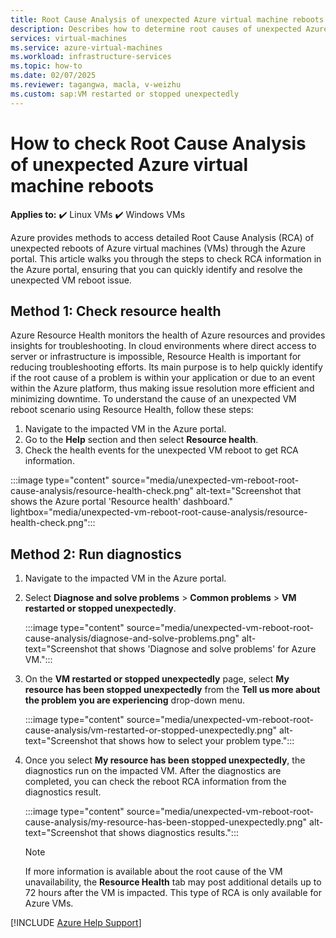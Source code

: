```yaml
---
title: Root Cause Analysis of unexpected Azure virtual machine reboots
description: Describes how to determine root causes of unexpected Azure virtual machine reboots.
services: virtual-machines
ms.service: azure-virtual-machines
ms.workload: infrastructure-services
ms.topic: how-to
ms.date: 02/07/2025
ms.reviewer: tagangwa, macla, v-weizhu
ms.custom: sap:VM restarted or stopped unexpectedly
---
```

# How to check Root Cause Analysis of unexpected Azure virtual machine reboots

**Applies to:** :heavy_check_mark: Linux VMs :heavy_check_mark: Windows VMs

Azure provides methods to access detailed Root Cause Analysis (RCA) of unexpected reboots of Azure virtual machines (VMs) through the Azure portal. This article walks you through the steps to check RCA information in the Azure portal, ensuring that you can quickly identify and resolve the unexpected VM reboot issue.

## Method 1: Check resource health

Azure Resource Health monitors the health of Azure resources and provides insights for troubleshooting. In cloud environments where direct access to server or infrastructure is impossible, Resource Health is important for reducing troubleshooting efforts. Its main purpose is to help quickly identify if the root cause of a problem is within your application or due to an event within the Azure platform, thus making issue resolution more efficient and minimizing downtime. To understand the cause of an unexpected VM reboot scenario using Resource Health, follow these steps:

1. Navigate to the impacted VM in the Azure portal.
2. Go to the **Help** section and then select **Resource health**.
3. Check the health events for the unexpected VM reboot to get RCA information.

:::image type="content" source="media/unexpected-vm-reboot-root-cause-analysis/resource-health-check.png" alt-text="Screenshot that shows the Azure portal 'Resource health' dashboard." lightbox="media/unexpected-vm-reboot-root-cause-analysis/resource-health-check.png":::

## Method 2: Run diagnostics

1. Navigate to the impacted VM in the Azure portal.
2. Select **Diagnose and solve problems** > **Common problems** > **VM restarted or stopped unexpectedly**.

      :::image type="content" source="media/unexpected-vm-reboot-root-cause-analysis/diagnose-and-solve-problems.png" alt-text="Screenshot that shows 'Diagnose and solve problems' for Azure VM.":::

3. On the **VM restarted or stopped unexpectedly** page, select **My resource has been stopped unexpectedly** from the **Tell us more about the problem you are experiencing** drop-down menu.

      :::image type="content" source="media/unexpected-vm-reboot-root-cause-analysis/vm-restarted-or-stopped-unexpectedly.png" alt-text="Screenshot that shows how to select your problem type.":::


4. Once you select **My resource has been stopped unexpectedly**, the diagnostics run on the impacted VM. After the diagnostics are completed, you can check the reboot RCA information from the diagnostics result.

      :::image type="content" source="media/unexpected-vm-reboot-root-cause-analysis/my-resource-has-been-stopped-unexpectedly.png" alt-text="Screenshot that shows diagnostics results."::: 

   > [!Note]
   > If more information is available about the root cause of the VM unavailability, the **Resource Health** tab may post additional details up to 72 hours after the VM is impacted. This type of RCA is only available for Azure VMs.

[!INCLUDE [Azure Help Support](../../../includes/azure-help-support.md)]
